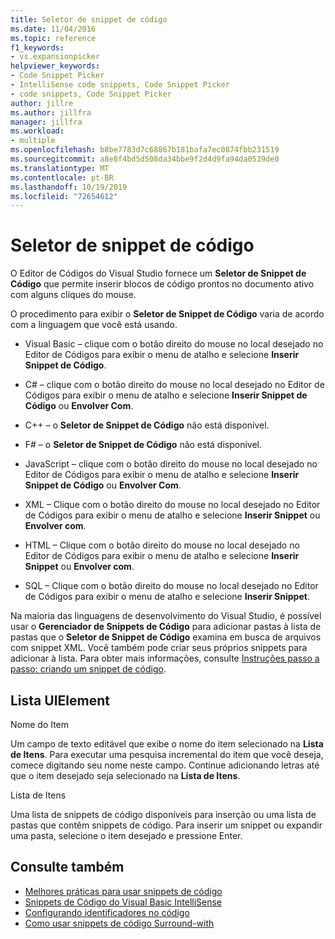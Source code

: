 ```yaml
---
title: Seletor de snippet de código
ms.date: 11/04/2016
ms.topic: reference
f1_keywords:
- vs.expansionpicker
helpviewer_keywords:
- Code Snippet Picker
- IntelliSense code snippets, Code Snippet Picker
- code snippets, Code Snippet Picker
author: jillre
ms.author: jillfra
manager: jillfra
ms.workload:
- multiple
ms.openlocfilehash: b8be7783d7c68867b181bafa7ec0874fbb231519
ms.sourcegitcommit: a8e8f4bd5d508da34bbe9f2d4d9fa94da0539de0
ms.translationtype: MT
ms.contentlocale: pt-BR
ms.lasthandoff: 10/19/2019
ms.locfileid: "72654612"
---
```

# <a name="code-snippet-picker"></a>Seletor de snippet de código

O Editor de Códigos do Visual Studio fornece um **Seletor de Snippet de Código** que permite inserir blocos de código prontos no documento ativo com alguns cliques do mouse.

O procedimento para exibir o **Seletor de Snippet de Código** varia de acordo com a linguagem que você está usando.

- Visual Basic – clique com o botão direito do mouse no local desejado no Editor de Códigos para exibir o menu de atalho e selecione **Inserir Snippet de Código**.

- C# – clique com o botão direito do mouse no local desejado no Editor de Códigos para exibir o menu de atalho e selecione **Inserir Snippet de Código** ou **Envolver Com**.

- C++ – o **Seletor de Snippet de Código** não está disponível.

- F# – o **Seletor de Snippet de Código** não está disponível.

- JavaScript – clique com o botão direito do mouse no local desejado no Editor de Códigos para exibir o menu de atalho e selecione **Inserir Snippet de Código** ou **Envolver Com**.

- XML – Clique com o botão direito do mouse no local desejado no Editor de Códigos para exibir o menu de atalho e selecione **Inserir Snippet** ou **Envolver com**.

- HTML – Clique com o botão direito do mouse no local desejado no Editor de Códigos para exibir o menu de atalho e selecione **Inserir Snippet** ou **Envolver com**.

- SQL – Clique com o botão direito do mouse no local desejado no Editor de Códigos para exibir o menu de atalho e selecione **Inserir Snippet**.

Na maioria das linguagens de desenvolvimento do Visual Studio, é possível usar o **Gerenciador de Snippets de Código** para adicionar pastas à lista de pastas que o **Seletor de Snippet de Código** examina em busca de arquivos com snippet XML. Você também pode criar seus próprios snippets para adicionar à lista. Para obter mais informações, consulte [Instruções passo a passo: criando um snippet de código](../../ide/walkthrough-creating-a-code-snippet.md).

## <a name="uielement-list"></a>Lista UIElement

Nome do Item

Um campo de texto editável que exibe o nome do item selecionado na **Lista de Itens**. Para executar uma pesquisa incremental do item que você deseja, comece digitando seu nome neste campo. Continue adicionando letras até que o item desejado seja selecionado na **Lista de Itens**.

Lista de Itens

Uma lista de snippets de código disponíveis para inserção ou uma lista de pastas que contêm snippets de código. Para inserir um snippet ou expandir uma pasta, selecione o item desejado e pressione Enter.

## <a name="see-also"></a>Consulte também

- [Melhores práticas para usar snippets de código](../../ide/best-practices-for-using-code-snippets.md)
- [Snippets de Código do Visual Basic IntelliSense](/dotnet/visual-basic/developing-apps/using-ide/intellisense-code-snippets)
- [Configurando identificadores no código](../../ide/setting-bookmarks-in-code.md)
- [Como usar snippets de código Surround-with](../../ide/how-to-use-surround-with-code-snippets.md)